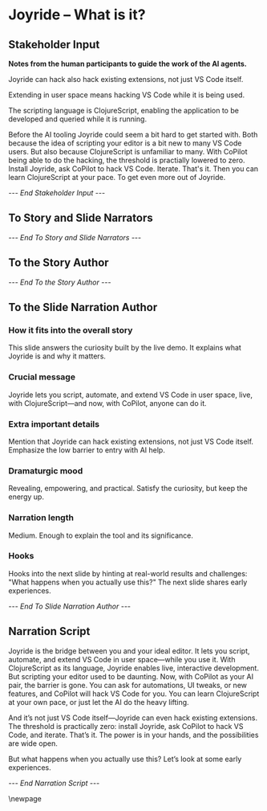 # Joyride – What is it?

## Stakeholder Input

**Notes from the human participants to guide the work of the AI agents.**

Joyride can hack also hack existing extensions, not just VS Code itself.

Extending in user space means hacking VS Code while it is being used.

The scripting language is ClojureScript, enabling the application to be developed and queried while it is running.

Before the AI tooling Joyride could seem a bit hard to get started with. Both because the idea of scripting your editor is a bit new to many VS Code users. But also because ClojureScript is unfamiliar to many. With CoPilot being able to do the hacking, the threshold is practially lowered to zero. Install Joyride, ask CoPilot to hack VS Code. Iterate. That's it. Then you can learn ClojureScript at your pace. To get even more out of Joyride.

*--- End Stakeholder Input ---*

## To Story and Slide Narrators

*--- End To Story and Slide Narrators ---*

## To the Story Author

*--- End To the Story Author ---*


## To the Slide Narration Author

### How it fits into the overall story
This slide answers the curiosity built by the live demo. It explains what Joyride is and why it matters.

### Crucial message
Joyride lets you script, automate, and extend VS Code in user space, live, with ClojureScript—and now, with CoPilot, anyone can do it.

### Extra important details
Mention that Joyride can hack existing extensions, not just VS Code itself. Emphasize the low barrier to entry with AI help.

### Dramaturgic mood
Revealing, empowering, and practical. Satisfy the curiosity, but keep the energy up.

### Narration length
Medium. Enough to explain the tool and its significance.

### Hooks
Hooks into the next slide by hinting at real-world results and challenges: "What happens when you actually use this?" The next slide shares early experiences.

*--- End To Slide Narration Author ---*

## Narration Script

Joyride is the bridge between you and your ideal editor. It lets you script, automate, and extend VS Code in user space—while you use it. With ClojureScript as its language, Joyride enables live, interactive development. But scripting your editor used to be daunting. Now, with CoPilot as your AI pair, the barrier is gone. You can ask for automations, UI tweaks, or new features, and CoPilot will hack VS Code for you. You can learn ClojureScript at your own pace, or just let the AI do the heavy lifting.

And it’s not just VS Code itself—Joyride can even hack existing extensions. The threshold is practically zero: install Joyride, ask CoPilot to hack VS Code, and iterate. That’s it. The power is in your hands, and the possibilities are wide open.

But what happens when you actually use this? Let’s look at some early experiences.

*--- End Narration Script ---*


\newpage